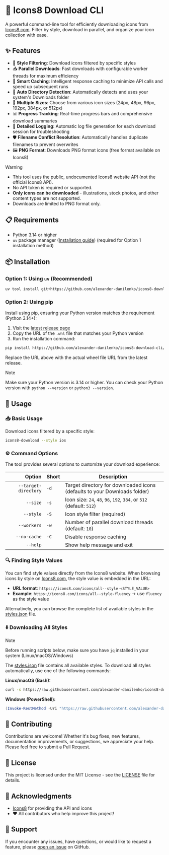# 🚀 Icons8 Download CLI

A powerful command-line tool for efficiently downloading icons from [Icons8.com](https://icons8.com). Filter by style, download in parallel, and organize your icon collection with ease.

## ✨ Features

- 🎨 **Style Filtering**: Download icons filtered by specific styles
- 📥 **Parallel Downloads**: Fast downloads with configurable worker threads for maximum efficiency
- 💾 **Smart Caching**: Intelligent response caching to minimize API calls and speed up subsequent runs
- 📂 **Auto Directory Detection**: Automatically detects and uses your system's Downloads folder
- 🎯 **Multiple Sizes**: Choose from various icon sizes (24px, 48px, 96px, 192px, 384px, or 512px)
- 📊 **Progress Tracking**: Real-time progress bars and comprehensive download summaries
- 📝 **Detailed Logging**: Automatic log file generation for each download session for troubleshooting
- 🛡️ **Filename Conflict Resolution**: Automatically handles duplicate filenames to prevent overwrites
- 🖼️ **PNG Format**: Downloads PNG format icons (free format available on Icons8)

> [!WARNING]
> - This tool uses the public, undocumented Icons8 website API (not the official Icons8 API). 
> - No API token is required or supported.
> - **Only icons can be downloaded** - illustrations, stock photos, and other content types are not supported. 
> - Downloads are limited to PNG format only.

## 📋 Requirements

- Python 3.14 or higher
- `uv` package manager ([Installation guide](https://github.com/astral-sh/uv)) (required for Option 1 installation method)

## 📦 Installation

### Option 1: Using `uv` (Recommended)

```bash
uv tool install git+https://github.com/alexander-danilenko/icons8-download-cli
```

### Option 2: Using pip

Install using pip, ensuring your Python version matches the requirement (Python 3.14+):

1. Visit the [latest release page](https://github.com/alexander-danilenko/icons8-download-cli/releases/latest)
2. Copy the URL of the `.whl` file that matches your Python version
3. Run the installation command:

```bash
pip install https://github.com/alexander-danilenko/icons8-download-cli/releases/download/v1.0.0/icons8_download_cli-1.0.0-py3-none-any.whl
```

Replace the URL above with the actual wheel file URL from the latest release.

> [!NOTE]
> Make sure your Python version is 3.14 or higher. You can check your Python version with `python --version` or `python3 --version`.

## 🎯 Usage

### 📥 Basic Usage

Download icons filtered by a specific style:

```bash
icons8-download --style ios
```

### ⚙️ Command Options

The tool provides several options to customize your download experience:

|               Option | Short | Description                                                               |
| -------------------: | ----- | ------------------------------------------------------------------------- |
| `--target-directory` | `-d`  | Target directory for downloaded icons (defaults to your Downloads folder) |
|             `--size` | `-s`  | Icon size: `24`, `48`, `96`, `192`, `384`, or `512` (default: `512`)      |
|            `--style` | `-S`  | Icon style filter (required)                                              |
|          `--workers` | `-w`  | Number of parallel download threads (default: `10`)                       |
|         `--no-cache` | `-C`  | Disable response caching                                                  |
|             `--help` |       | Show help message and exit                                                |

### 🔍 Finding Style Values

You can find style values directly from the Icons8 website. When browsing icons by style on [Icons8.com](https://icons8.com), the style value is embedded in the URL:

- **URL format**: `https://icons8.com/icons/all--style-<STYLE_VALUE>`
- **Example**: `https://icons8.com/icons/all--style-fluency` → use `fluency` as the style value

Alternatively, you can browse the complete list of available styles in the [styles.json](https://raw.githubusercontent.com/alexander-danilenko/icons8-download-cli/refs/heads/main/data/styles.json) file.

### ⬇️ Downloading All Styles

> [!NOTE]
> Before running scripts below, make sure you have `jq` installed in your system (Linux/macOS/Windows)

The [styles.json](./data/styles.json) file contains all available styles. To download all styles automatically, use one of the following commands:

**Linux/macOS (Bash):**

```bash
curl -s https://raw.githubusercontent.com/alexander-danilenko/icons8-download-cli/refs/heads/main/data/styles.json | jq -r '.styles[] | "\(.id)|\(.label)"' | while IFS='|' read -r id label; do icons8-download --style "$id" --target-directory "./data/icons/$label"; done
```

**Windows (PowerShell):**

```powershell
(Invoke-RestMethod -Uri "https://raw.githubusercontent.com/alexander-danilenko/icons8-download-cli/refs/heads/main/data/styles.json").styles | ForEach-Object { icons8-download --style $_.id --target-directory ".\data\icons\$($_.label)" }
```

## 🤝 Contributing

Contributions are welcome! Whether it's bug fixes, new features, documentation improvements, or suggestions, we appreciate your help. Please feel free to submit a Pull Request.

## 📄 License

This project is licensed under the MIT License - see the [LICENSE](./LICENSE) file for details.

## 🙏 Acknowledgments

- [Icons8](https://icons8.com) for providing the API and icons
- ❤️ All contributors who help improve this project!

## 💬 Support

If you encounter any issues, have questions, or would like to request a feature, please [open an issue](https://github.com/alexander-danilenko/icons8-download-cli/issues) on GitHub.
